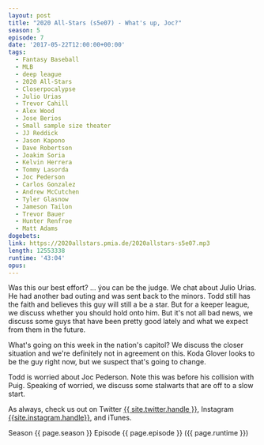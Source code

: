 ```yaml
---
layout: post
title: "2020 All-Stars (s5e07) - What's up, Joc?"
season: 5
episode: 7
date: '2017-05-22T12:00:00+00:00'
tags:
  - Fantasy Baseball
  - MLB
  - deep league
  - 2020 All-Stars
  - Closerpocalypse
  - Julio Urias
  - Trevor Cahill
  - Alex Wood
  - Jose Berios
  - Small sample size theater
  - JJ Reddick
  - Jason Kapono
  - Dave Robertson
  - Joakim Soria
  - Kelvin Herrera
  - Tommy Lasorda
  - Joc Pederson
  - Carlos Gonzalez
  - Andrew McCutchen
  - Tyler Glasnow
  - Jameson Tailon
  - Trevor Bauer
  - Hunter Renfroe
  - Matt Adams
dogebets:
link: https://2020allstars.pmia.de/2020allstars-s5e07.mp3
length: 12553338
runtime: '43:04'
opus: 
---
```

Was this our best effort?  ... ýou can be the judge.  We chat about Julio Urias.  He had another bad outing and was sent back to the minors.  Todd still has the faith and believes this guy will still a be a star.  But for a keeper league, we discuss whether you should hold onto him.  But it's not all bad news, we discuss some guys that have been pretty good lately and what we expect from them in the future.  

What's going on this week in the nation's capitol?  We discuss the closer situation and we're definitely not in agreement on this.  Koda Glover looks to be the guy right now, but we suspect that's going to change.  

Todd is worried about Joc Pederson.  Note this was before his collision with Puig.  Speaking of worried, we discuss some stalwarts that are off to a slow start.  

As always, check us out on Twitter [{{ site.twitter.handle }}]({{site.twitter.url}}), Instagram [{{site.instagram.handle}}]({{site.instagram.url}}), and iTunes.  

Season {{ page.season }} Episode {{ page.episode }} ({{ page.runtime }})  
